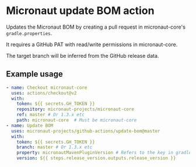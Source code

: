 # Micronaut update BOM action

Updates the Micronaut BOM by creating a pull request in micronaut-core's `gradle.properties`.

It requires a GitHub PAT with read/write permissions in micronaut-core.

The target branch will be inferred from the GitHub release data.

## Example usage

```yaml
- name: Checkout micronaut-core
  uses: actions/checkout@v2
  with:
    token: ${{ secrets.GH_TOKEN }}
    repository: micronaut-projects/micronaut-core
    ref: master # Or 1.3.x etc
    path: micronaut-core  # Must be micronaut-core
- name: Update BOM
  uses: micronaut-projects/github-actions/update-bom@master
  with:
    token: ${{ secrets.GH_TOKEN }}
    branch: master # Or 1.3.x etc
    property: micronautMavenPluginVersion # Refers to the key in gradle.properties
    version: ${{ steps.release_version.outputs.release_version }}
```
